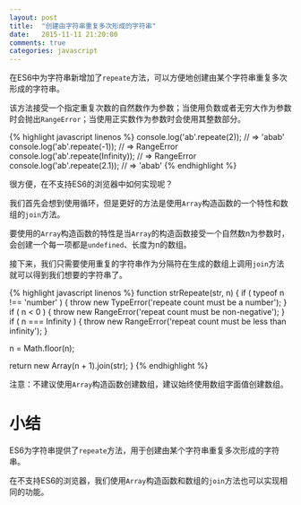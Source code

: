 ```yaml
---
layout: post
title:  "创建由字符串重复多次形成的字符串"
date:   2015-11-11 21:20:00
comments: true
categories: javascript
---
```


在ES6中为字符串新增加了`repeate`方法，可以方便地创建由某个字符串重复多次形成的字符串。

该方法接受一个指定重复次数的自然数作为参数；当使用负数或者无穷大作为参数时会抛出`RangeError`；当使用正实数作为参数时会使用其整数部分。

{% highlight javascript linenos %}
console.log('ab'.repeate(2));    // => 'abab'
console.log('ab'.repeate(-1));    // => RangeError
console.log('ab'.repeate(Infinity));    // => RangeError
console.log('ab'.repeate(2.1));    // => 'abab'
{% endhighlight %}

很方便，在不支持ES6的浏览器中如何实现呢？

我们首先会想到使用循环，但是更好的方法是使用`Array`构造函数的一个特性和数组的`join`方法。

要使用的`Array`构造函数的特性是当`Array`的构造函数接受一个自然数n为参数时，会创建一个每一项都是`undefined`、长度为n的数组。

接下来，我们只需要使用重复的字符串作为分隔符在生成的数组上调用`join`方法就可以得到我们想要的字符串了。

{% highlight javascript linenos %}
function strRepeate(str, n) {
  if ( typeof n !== 'number' ) {
    throw new TypeError('repeate count must be a number');
  }
  if ( n < 0 ) {
    throw new RangeError('repeat count must be non-negative');
  }
  if ( n === Infinity ) {
    throw new RangeError('repeat count must be less than infinity');
  }

  n = Math.floor(n);

  return new Array(n + 1).join(str);
}
{% endhighlight %}

注意：不建议使用`Array`构造函数创建数组，建议始终使用数组字面值创建数组。

# 小结
ES6为字符串提供了`repeate`方法，用于创建由某个字符串重复多次形成的字符串。

在不支持ES6的浏览器，我们使用`Array`构造函数和数组的`join`方法也可以实现相同的功能。
